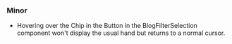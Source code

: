 ### Minor
- Hovering over the Chip in the Button in the BlogFilterSelection component won't display the usual hand but returns to a normal cursor. 

